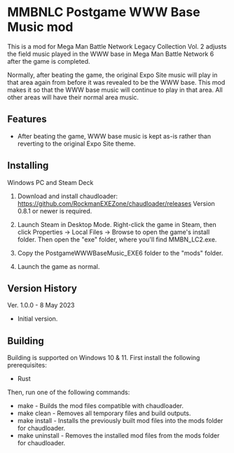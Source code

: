 MMBNLC Postgame WWW Base Music mod
==================================

This is a mod for Mega Man Battle Network Legacy Collection Vol. 2 adjusts the
field music played in the WWW base in Mega Man Battle Network 6 after the game
is completed.

Normally, after beating the game, the original Expo Site music will play in that
area again from before it was revealed to be the WWW base. This mod makes it so
that the WWW base music will continue to play in that area. All other areas will
have their normal area music.


Features
--------

* After beating the game, WWW base music is kept as-is rather than reverting to
  the original Expo Site theme.


Installing
----------

Windows PC and Steam Deck

1. Download and install chaudloader: https://github.com/RockmanEXEZone/chaudloader/releases Version 0.8.1 or newer is required.

2. Launch Steam in Desktop Mode. Right-click the game in Steam, then click Properties → Local Files → Browse to open the game's install folder. Then open the "exe" folder, where you'll find MMBN_LC2.exe.

3. Copy the PostgameWWWBaseMusic_EXE6 folder to the "mods" folder.

4. Launch the game as normal.


Version History
---------------

Ver. 1.0.0 - 8 May 2023

* Initial version.


Building
--------

Building is supported on Windows 10 & 11. First install the following prerequisites:

* Rust

Then, run one of the following commands:

* make - Builds the mod files compatible with chaudloader.
* make clean - Removes all temporary files and build outputs.
* make install - Installs the previously built mod files into the mods folder for chaudloader.
* make uninstall - Removes the installed mod files from the mods folder for chaudloader.
